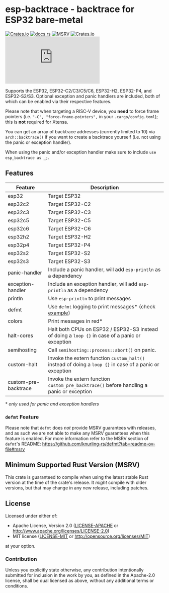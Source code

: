 # esp-backtrace - backtrace for ESP32 bare-metal

[![Crates.io](https://img.shields.io/crates/v/esp-backtrace?labelColor=1C2C2E&color=C96329&logo=Rust&style=flat-square)](https://crates.io/crates/esp-backtrace)
[![docs.rs](https://img.shields.io/docsrs/esp-backtrace?labelColor=1C2C2E&color=C96329&logo=rust&style=flat-square)](https://docs.espressif.com/projects/rust/esp-backtrace/latest/)
![MSRV](https://img.shields.io/badge/MSRV-1.86.0-blue?labelColor=1C2C2E&style=flat-square)
![Crates.io](https://img.shields.io/crates/l/esp-backtrace?labelColor=1C2C2E&style=flat-square)
[![Matrix](https://img.shields.io/matrix/esp-rs:matrix.org?label=join%20matrix&labelColor=1C2C2E&color=BEC5C9&logo=matrix&style=flat-square)](https://matrix.to/#/#esp-rs:matrix.org)

Supports the ESP32, ESP32-C2/C3/C5/C6, ESP32-H2, ESP32-P4, and ESP32-S2/S3. Optional exception and panic handlers are included, both of which can be enabled via their respective features.

Please note that when targeting a RISC-V device, you **need** to force frame pointers (i.e. `"-C", "force-frame-pointers",` in your `.cargo/config.toml`); this is **not** required for Xtensa.

You can get an array of backtrace addresses (currently limited to 10) via `arch::backtrace()` if
you want to create a backtrace yourself (i.e. not using the panic or exception handler).

When using the panic and/or exception handler make sure to include `use esp_backtrace as _;`.

## Features

| Feature              | Description                                                                                                        |
| -------------------- | ------------------------------------------------------------------------------------------------------------------ |
| esp32                | Target ESP32                                                                                                       |
| esp32c2              | Target ESP32-C2                                                                                                    |
| esp32c3              | Target ESP32-C3                                                                                                    |
| esp32c5              | Target ESP32-C5                                                                                                    |
| esp32c6              | Target ESP32-C6                                                                                                    |
| esp32h2              | Target ESP32-H2                                                                                                    |
| esp32p4              | Target ESP32-P4                                                                                                    |
| esp32s2              | Target ESP32-S2                                                                                                    |
| esp32s3              | Target ESP32-S3                                                                                                    |
| panic-handler        | Include a panic handler, will add `esp-println` as a dependency                                                    |
| exception-handler    | Include an exception handler, will add `esp-println` as a dependency                                               |
| println              | Use `esp-println` to print messages                                                                                |
| defmt                | Use `defmt` logging to print messages\* (check [example](https://github.com/playfulFence/backtrace-defmt-example)) |
| colors               | Print messages in red\*                                                                                            |
| halt-cores           | Halt both CPUs on ESP32 / ESP32-S3 instead of doing a `loop {}` in case of a panic or exception                    |
| semihosting          | Call `semihosting::process::abort()` on panic.                                                                     |
| custom-halt          | Invoke the extern function `custom_halt()` instead of doing a `loop {}` in case of a panic or exception            |
| custom-pre-backtrace | Invoke the extern function `custom_pre_backtrace()` before handling a panic or exception                           |

\* _only used for panic and exception handlers_

### `defmt` Feature

Please note that `defmt` does _not_ provide MSRV guarantees with releases, and as such we are not able to make any MSRV guarantees when this feature is enabled. For more information refer to the MSRV section of `defmt`'s README:
https://github.com/knurling-rs/defmt?tab=readme-ov-file#msrv

## Minimum Supported Rust Version (MSRV)

This crate is guaranteed to compile when using the latest stable Rust version at the time of the crate's release. It _might_ compile with older versions, but that may change in any new release, including patches.

## License

Licensed under either of:

- Apache License, Version 2.0 ([LICENSE-APACHE](../LICENSE-APACHE) or http://www.apache.org/licenses/LICENSE-2.0)
- MIT license ([LICENSE-MIT](../LICENSE-MIT) or http://opensource.org/licenses/MIT)

at your option.

### Contribution

Unless you explicitly state otherwise, any contribution intentionally submitted for inclusion in
the work by you, as defined in the Apache-2.0 license, shall be dual licensed as above, without
any additional terms or conditions.
